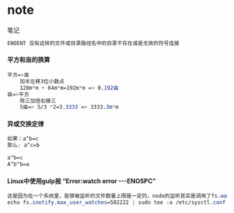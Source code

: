 # note
笔记

~~~css
ENOENT 没有这样的文件或目录路径名中的目录不存在或是无效的符号连接
~~~

#### 平方和亩的换算

~~~css
平方=>亩
	加半左移3位小数点
	128m*m + 64m*m=192m*m => 0.192亩
亩=>平方
	除三加倍右移三
	5亩=> 5/3 *2=3.3333 => 3333.3m*m
~~~

#### 异或交换定律

~~~css
如果：a^b=c
那么: a^c=b

a^b=c
A^b^b=a
~~~



#### Linux中使用gulp报 “Error:watch error ---ENOSPC”

~~~css
这是因为在一个系统里，能够被监听的文件数量上限是一定的，node的监听其实是调用了fs.watch，从上面的错误信息也可以看到相关提示，fs.watch的监听数量在不同的系统里面不一样，所以有可能我的windows下面这个值很大，而在虚拟机里面很小（在家里的Ubuntu下也比较大，应该是跟虚拟机有关），所以我们应该想办法增加这个监听数量值。在终端运行下面的代码：
echo fs.inotify.max_user_watches=582222 | sudo tee -a /etc/sysctl.conf && sudo sysctl -p
~~~

